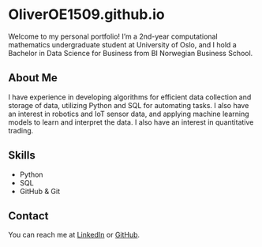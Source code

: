 # OliverOE1509.github.io
Welcome to my personal portfolio! I’m a 2nd-year computational mathematics undergraduate student at University of Oslo, and I hold a Bachelor in Data Science for Business from BI Norwegian Business School.

## About Me
I have experience in developing algorithms for efficient data collection and storage of data, utilizing Python and SQL for automating tasks. I also have an interest in robotics and IoT sensor data, and applying machine learning models to learn and interpret the data. I also have an interest in quantitative trading.

## Skills
- Python
- SQL
- GitHub & Git

## Contact
You can reach me at [LinkedIn](https://www.linkedin.com/oliverekeberg) or [GitHub](https://github.com/OliverOE1509).

